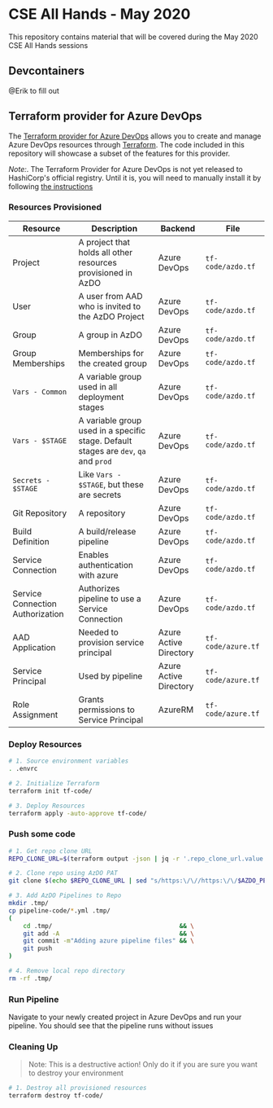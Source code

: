 # CSE All Hands - May 2020

This repository contains material that will be covered during the May 2020 CSE All Hands sessions

## Devcontainers

@Erik to fill out

## Terraform provider for Azure DevOps

The [Terraform provider for Azure DevOps](https://github.com/microsoft/terraform-provider-azuredevops) allows you to create and manage Azure DevOps resources through [Terraform](https://www.terraform.io/). The code included in this repository will showcase a subset of the features for this provider.

*Note:*. The Terraform Provider for Azure DevOps is not yet released to HashiCorp's official registry. Until it is, you will need to manually install it by following [the instructions](https://github.com/microsoft/terraform-provider-azuredevops/blob/master/docs/contributing.md#3-build--install-provider)

### Resources Provisioned

| Resource | Description | Backend | File |
| ---      | ---         | ---     | ---  |
| Project | A project that holds all other resources provisioned in AzDO | Azure DevOps | `tf-code/azdo.tf` |
| User | A user from AAD who is invited to the AzDO Project | Azure DevOps | `tf-code/azdo.tf` |
| Group | A group in AzDO | Azure DevOps | `tf-code/azdo.tf` |
| Group Memberships | Memberships for the created group | Azure DevOps | `tf-code/azdo.tf` |
| `Vars - Common` | A variable group used in all deployment stages | Azure DevOps | `tf-code/azdo.tf` |
| `Vars - $STAGE` | A variable group used in a specific stage. Default stages are `dev`, `qa` and `prod` | Azure DevOps | `tf-code/azdo.tf` |
| `Secrets - $STAGE` | Like `Vars - $STAGE`, but these are secrets | Azure DevOps | `tf-code/azdo.tf` |
| Git Repository | A repository | Azure DevOps | `tf-code/azdo.tf` |
| Build Definition | A build/release pipeline | Azure DevOps | `tf-code/azdo.tf` |
| Service Connection | Enables authentication with azure | Azure DevOps | `tf-code/azdo.tf` |
| Service Connection Authorization | Authorizes pipeline to use a Service Connection | Azure DevOps | `tf-code/azdo.tf` |
| AAD Application | Needed to provision service principal | Azure Active Directory | `tf-code/azure.tf` |
| Service Principal | Used by pipeline | Azure Active Directory | `tf-code/azure.tf` |
| Role Assignment | Grants permissions to Service Principal | AzureRM | `tf-code/azure.tf` |


### Deploy Resources

```bash
# 1. Source environment variables
. .envrc

# 2. Initialize Terraform
terraform init tf-code/

# 3. Deploy Resources
terraform apply -auto-approve tf-code/
```

### Push some code

```bash
# 1. Get repo clone URL
REPO_CLONE_URL=$(terraform output -json | jq -r '.repo_clone_url.value')

# 2. Clone repo using AzDO PAT
git clone $(echo $REPO_CLONE_URL | sed "s/https:\/\//https:\/\/$AZDO_PERSONAL_ACCESS_TOKEN@/g") .tmp/

# 3. Add AzDO Pipelines to Repo
mkdir .tmp/
cp pipeline-code/*.yml .tmp/
(
    cd .tmp/                                   && \
    git add -A                                 && \
    git commit -m"Adding azure pipeline files" && \
    git push
)

# 4. Remove local repo directory
rm -rf .tmp/
```

### Run Pipeline

Navigate to your newly created project in Azure DevOps and run your pipeline. You should see that the pipeline runs without issues


### Cleaning Up

> Note: This is a destructive action! Only do it if you are sure you want to destroy your environment
```bash
# 1. Destroy all provisioned resources
terraform destroy tf-code/
```